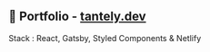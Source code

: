 ## 🧳 Portfolio - <a href="https://www.tantely.dev/" target="_blank" >tantely.dev</a>

Stack : React, Gatsby, Styled Components & Netlify
